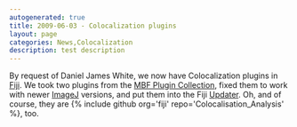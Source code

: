 ```yaml
---
autogenerated: true
title: 2009-06-03 - Colocalization plugins
layout: page
categories: News,Colocalization
description: test description
---
```


By request of Daniel James White, we now have Colocalization plugins in [Fiji](Fiji). We took two plugins from the [MBF Plugin Collection](MBF_Plugin_Collection), fixed them to work with newer [ImageJ](ImageJ) versions, and put them into the Fiji [Updater](Updater). Oh, and of course, they are {% include github org='fiji' repo='Colocalisation\_Analysis' %}, too.

 

